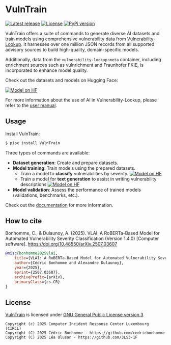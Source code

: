 # VulnTrain

[![Latest release](https://img.shields.io/github/release/vulnerability-lookup/VulnTrain.svg?style=flat-square)](https://github.com/vulnerability-lookup/VulnTrain/releases/latest)
[![License](https://img.shields.io/github/license/vulnerability-lookup/VulnTrain.svg?style=flat-square)](https://www.gnu.org/licenses/gpl-3.0.html)
[![PyPi version](https://img.shields.io/pypi/v/VulnTrain.svg?style=flat-square)](https://pypi.org/project/VulnTrain)


VulnTrain offers a suite of commands to generate diverse AI datasets and train models using
comprehensive vulnerability data from [Vulnerability-Lookup](https://github.com/vulnerability-lookup/vulnerability-lookup).
It harnesses over one million JSON records from all supported advisory sources to build high-quality, domain-specific models.
  
Additionally, data from the ``vulnerability-lookup:meta`` container, including enrichment sources such as vulnrichment and Fraunhofer FKIE,
is incorporated to enhance model quality.

Check out the datasets and models on Hugging Face: 

[![Model on HF](https://huggingface.co/datasets/huggingface/badges/resolve/main/model-on-hf-xl-dark.svg)](https://huggingface.co/CIRCL)

For more information about the use of AI in Vulnerability-Lookup, please refer to the
[user manual](https://www.vulnerability-lookup.org/user-manual/ai/).


## Usage

Install VulnTrain:

```bash
$ pipx install VulnTrain
```

Three types of commands are available:

- **Dataset generation**: Create and prepare datasets.
- **Model training**: Train models using the prepared datasets.
  - Train a model to **classify** vulnerabilities by severity. [![Model on HF](https://huggingface.co/datasets/huggingface/badges/resolve/main/model-on-hf-sm-dark.svg)](https://huggingface.co/CIRCL/vulnerability-severity-classification-roberta-base)
  - Train a model for **text generation** to assist in writing vulnerability descriptions [![Model on HF](https://huggingface.co/datasets/huggingface/badges/resolve/main/model-on-hf-sm-dark.svg)](https://huggingface.co/CIRCL/vulnerability-description-generation-gpt2#how-to-get-started-with-the-model)
- **Model validation**: Assess the performance of trained models (validations, benchmarks, etc.).


Check out the [documentation](docs/) for more information.


## How to cite

Bonhomme, C., & Dulaunoy, A. (2025). VLAI: A RoBERTa-Based Model for Automated Vulnerability Severity Classification (Version 1.4.0) [Computer software]. https://doi.org/10.48550/arXiv.2507.03607

```bibtex
@misc{bonhomme2025vlai,
    title={VLAI: A RoBERTa-Based Model for Automated Vulnerability Severity Classification},
    author={Cédric Bonhomme and Alexandre Dulaunoy},
    year={2025},
    eprint={2507.03607},
    archivePrefix={arXiv},
    primaryClass={cs.CR}
}
```


## License

[VulnTrain](https://github.com/vulnerability-lookup/VulnTrain) is licensed under
[GNU General Public License version 3](https://www.gnu.org/licenses/gpl-3.0.html)

~~~
Copyright (c) 2025 Computer Incident Response Center Luxembourg (CIRCL)
Copyright (C) 2025 Cédric Bonhomme - https://github.com/cedricbonhomme
Copyright (C) 2025 Léa Ulusan - https://github.com/3LS3-1F
~~~

